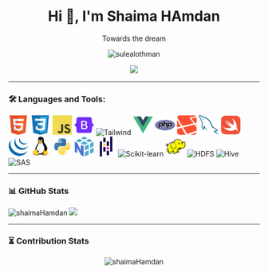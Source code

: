 <h1 align="center">Hi 👋, I'm Shaima HAmdan</h1>
<p align="center">Towards the dream</p>

<p align="center">
  <img src="https://komarev.com/ghpvc/?username=sulealothman&label=Profile%20views&color=0e75b6&style=flat" alt="sulealothman" />
</p>

<p align="center">
  <a href="https://x.com/shaima_3h"><img src="https://img.shields.io/twitter/follow/YOUR_USERNAME?style=social" /></a>
  
</p>

---

### 🛠️ Languages and Tools:

<p align="left">
  <!-- Web -->
  <img src="https://raw.githubusercontent.com/devicons/devicon/master/icons/html5/html5-original.svg" alt="HTML" width="40" />
  <img src="https://raw.githubusercontent.com/devicons/devicon/master/icons/css3/css3-original.svg" alt="CSS" width="40" />
  <img src="https://raw.githubusercontent.com/devicons/devicon/master/icons/javascript/javascript-original.svg" alt="JavaScript" width="40" />
  <img src="https://raw.githubusercontent.com/devicons/devicon/master/icons/bootstrap/bootstrap-plain.svg" alt="Bootstrap" width="40" />
  <img src="https://www.vectorlogo.zone/logos/tailwindcss/tailwindcss-icon.svg" alt="Tailwind" width="40" />
  <img src="https://raw.githubusercontent.com/devicons/devicon/master/icons/vuejs/vuejs-original.svg" alt="Vue.js" width="40" />
  
  <!-- Backend -->
  <img src="https://raw.githubusercontent.com/devicons/devicon/master/icons/php/php-original.svg" alt="PHP" width="40" />
  <img src="https://raw.githubusercontent.com/devicons/devicon/master/icons/laravel/laravel-plain.svg" alt="Laravel" width="40" />
  <img src="https://raw.githubusercontent.com/devicons/devicon/master/icons/mysql/mysql-original.svg" alt="MySQL" width="40" />

  <!-- Programming -->
  <img src="https://raw.githubusercontent.com/devicons/devicon/master/icons/swift/swift-original.svg" alt="Swift" width="40" />
  <img src="https://raw.githubusercontent.com/devicons/devicon/master/icons/jquery/jquery-original.svg" alt="jQuery" width="40" />
  <img src="https://raw.githubusercontent.com/devicons/devicon/master/icons/linux/linux-original.svg" alt="Linux" width="40" />
  <img src="https://raw.githubusercontent.com/devicons/devicon/master/icons/python/python-original.svg" alt="Python" width="40" />
  
  <!-- Data Science -->
  <img src="https://raw.githubusercontent.com/devicons/devicon/master/icons/numpy/numpy-original.svg" alt="NumPy" width="40" />
  <img src="https://raw.githubusercontent.com/devicons/devicon/master/icons/pandas/pandas-original.svg" alt="Pandas" width="40" />
  <img src="https://raw.githubusercontent.com/devicons/devicon/master/icons/scikit-learn/scikit-learn-original.svg" alt="Scikit-learn" width="40" />

  <!-- Big Data -->
  <img src="https://raw.githubusercontent.com/devicons/devicon/master/icons/hadoop/hadoop-original.svg" alt="Hadoop" width="40" />
  <img src="https://upload.wikimedia.org/wikipedia/commons/3/38/HDFS_logo.svg" alt="HDFS" width="40" />
  <img src="https://upload.wikimedia.org/wikipedia/commons/5/5e/Hive_logo.svg" alt="Hive" width="40" />

  <!-- Other -->
  <img src="https://img.icons8.com/color/48/000000/sas.png" alt="SAS" width="40" />
</p>


---

### 📊 GitHub Stats

<p>
  <img src="https://github-readme-stats.vercel.app/api?username=shaimaHamdan&show_icons=true&theme=radical" alt="shaimaHamdan" />
  <img src="https://github-readme-stats.vercel.app/api/top-langs/?username=shaimaHamdan&layout=compact&theme=radical" />
</p>

---

### ⏳ Contribution Stats

<p align="center">
  <img src="https://github-readme-streak-stats.herokuapp.com/?user=shaimaHamdan&theme=radical" alt="shaimaHamdan" />
</p>

